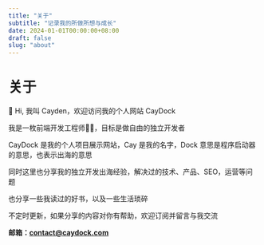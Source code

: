 ```yaml
---
title: "关于"
subtitle: "记录我的所做所想与成长"
date: 2024-01-01T00:00:00+08:00
draft: false
slug: "about"
---
```


# 关于

👋 Hi, 我叫 Cayden，欢迎访问我的个人网站 CayDock

我是一枚前端开发工程师👨‍💻，目标是做自由的独立开发者

CayDock 是我的个人项目展示网站，Cay 是我的名字，Dock 意思是程序启动器的意思，也表示出海的意思

同时这里也分享我的独立开发出海经验，解决过的技术、产品、SEO，运营等问题

也分享一些我读过的好书，以及一些生活琐碎

不定时更新，如果分享的内容对你有帮助，欢迎订阅并留言与我交流

**邮箱：contact@caydock.com**
